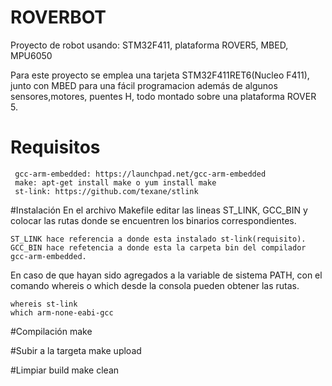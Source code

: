 # ROVERBOT
Proyecto de robot usando: STM32F411, plataforma ROVER5, MBED, MPU6050

Para este proyecto se emplea una tarjeta STM32F411RET6(Nucleo F411), junto con MBED para una fácil programacion además de algunos sensores,motores, puentes H, todo montado sobre una plataforma ROVER 5. 
# Requisitos
	 gcc-arm-embedded: https://launchpad.net/gcc-arm-embedded
	 make: apt-get install make o yum install make
	 st-link: https://github.com/texane/stlink

#Instalación
En el archivo Makefile editar las lineas ST_LINK, GCC_BIN y colocar las rutas donde se encuentren los binarios correspondientes.

	ST_LINK hace referencia a donde esta instalado st-link(requisito).
	GCC_BIN hace refetencia a donde esta la carpeta bin del compilador gcc-arm-embedded.
	
En caso de que hayan sido agregados a la variable de sistema PATH, con el comando whereis o which desde la consola pueden obtener las rutas.

	whereis st-link
	which arm-none-eabi-gcc

#Compilación
	make

#Subir a la targeta
	make upload

#Limpiar build
	make clean
